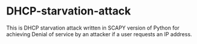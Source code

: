 # DHCP-starvation-attack
This is DHCP starvation attack written in SCAPY version of Python for achieving Denial of service by an attacker if a user requests an IP address.
